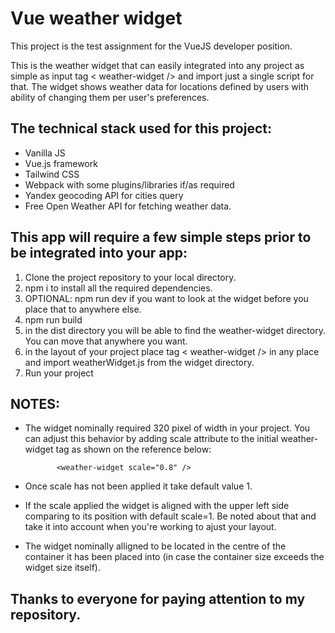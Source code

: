 # Vue weather widget

This project is the test assignment for the VueJS developer position.

This is the weather widget that can easily integrated into any project as simple as input tag < weather-widget /> and import just a single script for that. The widget shows weather data for locations defined by users with ability of changing them per user's preferences.

## The technical stack used for this project:

- Vanilla JS
- Vue.js framework
- Tailwind CSS
- Webpack with some plugins/libraries if/as required
- Yandex geocoding API for cities query
- Free Open Weather API for fetching weather data.

## This app will require a few simple steps prior to be integrated into your app:

1. Clone the project repository to your local directory.
2. npm i to install all the required dependencies.
3. OPTIONAL: npm run dev if you want to look at the widget before you place that to anywhere else.
4. npm run build
5. in the dist directory you will be able to find the weather-widget directory. You can move that anywhere you want.
6. in the layout of your project place tag < weather-widget /> in any place and import weatherWidget.js from the widget directory.
7. Run your project

## NOTES:

- The widget nominally required 320 pixel of width in your project. You can adjust this behavior by adding scale attribute to the initial weather-widget tag as shown on the reference below:

             <weather-widget scale="0.8" />

- Once scale has not been applied it take default value 1.
- If the scale applied the widget is aligned with the upper left side comparing to its position with default scale=1. Be noted about that and take it into account when you're working to ajust your layout.
- The widget nominally alligned to be located in the centre of the container it has been placed into (in case the container size exceeds the widget size itself).

## Thanks to everyone for paying attention to my repository.
